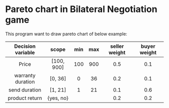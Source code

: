 # Pareto chart in Bilateral Negotiation game

This program want to draw pareto chart of below example:

| Decision variable |    scope   | min | max | seller weight | buyer weight |
|:-----------------:|:----------:|:---:|:---:|:-------------:|:------------:|
| Price             | [100, 900] | 100 | 900 | 0.5           | 0.1          |
| warranty duration | [0, 36]    | 0   | 36  | 0.2           | 0.1          |
| send duration     | [1, 21]    | 1   | 21  | 0.1           | 0.6          |
| product return    | {yes, no}  |     |     | 0.2           | 0.2          |